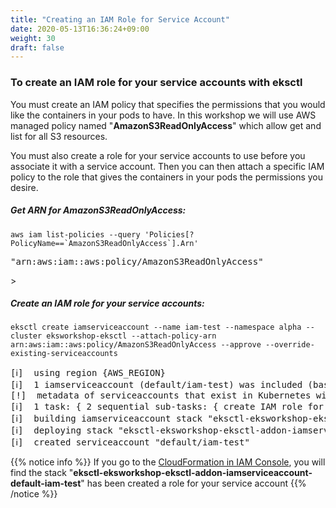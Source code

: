```yaml
---
title: "Creating an IAM Role for Service Account"
date: 2020-05-13T16:36:24+09:00
weight: 30
draft: false
---
```


### To create an IAM role for your service accounts with eksctl

You must create an IAM policy that specifies the permissions that you would like the containers in your pods to have. In this workshop we will use AWS managed policy named "**AmazonS3ReadOnlyAccess**" which allow get and list for all S3 resources.

You must also create a role for your service accounts to use before you associate it with a service account. Then you can then attach a specific IAM policy to the role that gives the containers in your pods the permissions you desire.

##### Get ARN for AmazonS3ReadOnlyAccess:

```
aws iam list-policies --query 'Policies[?PolicyName==`AmazonS3ReadOnlyAccess`].Arn'
```

<pre>
"arn:aws:iam::aws:policy/AmazonS3ReadOnlyAccess"
</pre>>

##### Create an IAM role for your service accounts:

```
eksctl create iamserviceaccount --name iam-test --namespace alpha --cluster eksworkshop-eksctl --attach-policy-arn arn:aws:iam::aws:policy/AmazonS3ReadOnlyAccess --approve --override-existing-serviceaccounts
```

<pre>
[ℹ]  using region {AWS_REGION}
[ℹ]  1 iamserviceaccount (default/iam-test) was included (based on the include/exclude rules)
[!]  metadata of serviceaccounts that exist in Kubernetes will be updated, as --override-existing-serviceaccounts was set
[ℹ]  1 task: { 2 sequential sub-tasks: { create IAM role for serviceaccount "default/iam-test", create serviceaccount "default/iam-test" } }
[ℹ]  building iamserviceaccount stack "eksctl-eksworkshop-eksctl-addon-iamserviceaccount-default-iam-test"
[ℹ]  deploying stack "eksctl-eksworkshop-eksctl-addon-iamserviceaccount-default-iam-test"
[ℹ]  created serviceaccount "default/iam-test"
</pre>


{{% notice info %}}
If you go to the [CloudFormation in IAM Console](https://console.aws.amazon.com/cloudformation/), you will find the stack "**eksctl-eksworkshop-eksctl-addon-iamserviceaccount-default-iam-test**" has been created a role for your service account
{{% /notice %}}
